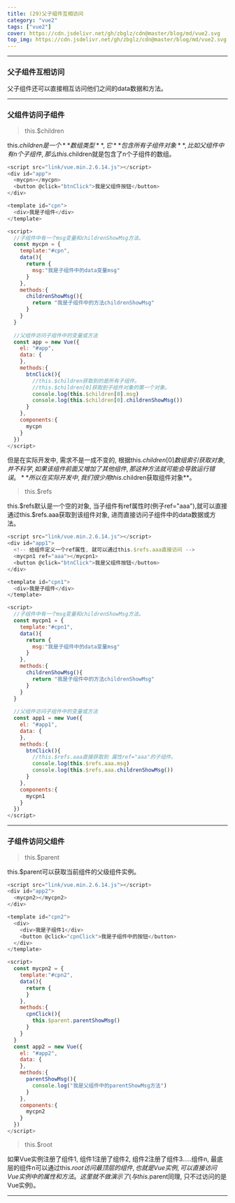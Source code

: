 ```yaml
---
title: (29)父子组件互相访问
category: "vue2"
tags: ["vue2"]
cover: https://cdn.jsdelivr.net/gh/zbglz/cdn@master/blog/md/vue2.svg
top_img: https://cdn.jsdelivr.net/gh/zbglz/cdn@master/blog/md/vue2.svg
---
```


***

### 父子组件互相访问

父子组件还可以直接相互访问他们之间的data数据和方法。

***

### 父组件访问子组件

> this.$children

this.$children是一个**数组类型**, 它**包含所有子组件对象**, 比如父组件中有n个子组件, 那么this.$children就是包含了n个子组件的数组。


```js vue2
<script src="link/vue.min.2.6.14.js"></script>
<div id="app">
  <mycpn></mycpn>
  <button @click="btnClick">我是父组件按钮</button>
</div>

<template id="cpn">
  <div>我是子组件</div>
</template>

<script>
  //子组件中有一个msg变量和childrenShowMsg方法。
  const mycpn = {
    template:"#cpn",
    data(){
      return {
        msg:"我是子组件中的data变量msg"
      }
    },
    methods:{
      childrenShowMsg(){
        return "我是子组件中的方法childrenShowMsg"
      }
    }
  }
  
  //父组件访问子组件中的变量或方法
  const app = new Vue({
    el: "#app",
    data: {
    },
    methods:{
      btnClick(){
        //this.$children获取到的是所有子组件。
        //this.$children[0]获取到子组件对象的第一个对象。
        console.log(this.$children[0].msg)
        console.log(this.$children[0].childrenShowMsg())
      }
    },
    components:{
      mycpn
    }
  })
</script>
```


但是在实际开发中, 需求不是一成不变的, 根据this.$children[0]数组索引获取对象, 并不科学, 如果该组件前面又增加了其他组件, 那这种方法就可能会导致运行错误。**所以在实际开发中, 我们很少用this.$children获取组件对象**。

> this.$refs

this.$refs默认是一个空的对象, 当子组件有ref属性时(例子ref="aaa"),就可以直接通过this.$refs.aaa获取到该组件对象, 进而直接访问子组件中的data数据或方法。


```js vue2
<script src="link/vue.min.2.6.14.js"></script>
<div id="app1">
  <!-- 给组件定义一个ref属性, 就可以通过this.$refs.aaa直接访问 -->
  <mycpn1 ref="aaa"></mycpn1>
  <button @click="btnClick">我是父组件按钮</button>
</div>

<template id="cpn1">
  <div>我是子组件</div>
</template>

<script>
  //子组件中有一个msg变量和childrenShowMsg方法。
  const mycpn1 = {
    template:"#cpn1",
    data(){
      return {
        msg:"我是子组件中的data变量msg"
      }
    },
    methods:{
      childrenShowMsg(){
        return "我是子组件中的方法childrenShowMsg"
      }
    }
  }
  
  //父组件访问子组件中的变量或方法
  const app1 = new Vue({
    el: "#app1",
    data: {
    },
    methods:{
      btnClick(){
        //this.$refs.aaa直接获取到 属性ref="aaa"的子组件。
        console.log(this.$refs.aaa.msg)
        console.log(this.$refs.aaa.childrenShowMsg())
      }
    },
    components:{
      mycpn1
    }
  })
</script>
```


***

### 子组件访问父组件

> this.$parent

this.$parent可以获取当前组件的父级组件实例。


```js vue2
<script src="link/vue.min.2.6.14.js"></script>
<div id="app2">
  <mycpn2></mycpn2>
</div>

<template id="cpn2">
  <div>
    <div>我是子组件1</div>
    <button @click="cpnClick">我是子组件中的按钮</button>
  </div>
</template>

<script>
  const mycpn2 = {
    template:"#cpn2",
    data(){
      return {
      }
    },
    methods:{
      cpnClick(){
        this.$parent.parentShowMsg()
      }
    }
  }
  const app2 = new Vue({
    el: "#app2",
    data: {
    },
    methods:{
      parentShowMsg(){
        console.log("我是父组件中的parentShowMsg方法")
      }
    },
    components:{
      mycpn2
    }
  })
</script>
```


> this.$root

如果Vue实例注册了组件1, 组件1注册了组件2, 组件2注册了组件3.....组件n, 最底层的组件n可以通过this.$root访问最顶层的组件, 也就是Vue实例, 可以直接访问Vue实例中的属性和方法。这里就不做演示了(与this.$parent同理, 只不过访问的是Vue实例)。


***